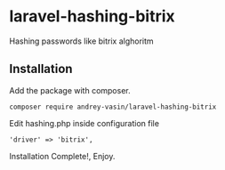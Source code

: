 # laravel-hashing-bitrix
Hashing passwords like bitrix alghoritm

## Installation
Add the package with composer.
```
composer require andrey-vasin/laravel-hashing-bitrix
```
Edit hashing.php inside configuration file
```
'driver' => 'bitrix',
```
Installation Complete!, Enjoy.

